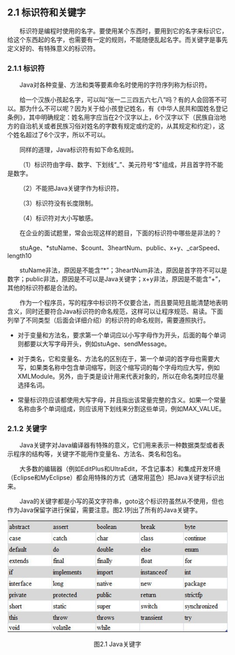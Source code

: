 ## 2.1  标识符和关键字

&emsp;&emsp;标识符是编程时使用的名字。要使用某个东西时，要用到它的名字来标识它，给这个东西起的名字，也需要有一定的规则，不能随便乱起名字。而关键字是事先定义好的、有特殊意义的标识符。

### 2.1.1  标识符  

&emsp;&emsp;Java对各种变量、方法和类等要素命名时使用的字符序列称为标识符。

&emsp;&emsp;给一个汉族小孩起名字，可以叫“张一二三四五六七八”吗？有的人会回答不可以。那为什么不可以呢？因为关于给小孩登记姓名，有《中华人民共和国姓名登记条例》，其中明确规定：姓名用字应当在2个汉字以上，6个汉字以下（民族自治地方的自治机关或者民族习俗对姓名的字数有规定或约定的，从其规定和约定），这个姓名超过了6个汉字，所以不可以。

&emsp;&emsp;同样的道理，Java标识符有如下命名规则。

&emsp;&emsp;（1）标识符由字母、数字、下划线“_”、美元符号“$”组成，并且首字符不能是数字。

&emsp;&emsp;（2）不能把Java关键字作为标识符。

&emsp;&emsp;（3）标识符没有长度限制。

&emsp;&emsp;（4）标识符对大小写敏感。

&emsp;&emsp;在企业的面试题里，常会出现这样的题目，下面的标识符中哪些是非法的？ 

&emsp;&emsp;stuAge、\*stuName、$count、3heartNum、public、x+y、_carSpeed、length10

&emsp;&emsp;stuName非法，原因是不能含“\*”；3heartNum非法，原因是首字符不可以是数字；public非法，原因是不可以是Java关键字；x+y非法，原因是不能含“+”，其他的标识符都是合法的。

&emsp;&emsp;作为一个程序员，写的程序中标识符不仅要合法，而且要简短且能清楚地表明含义，同时还要符合Java标识符的命名规范，这样可以让程序规范、易读。下面列举了不同类型（后面会详细介绍）的标识符的命名规则，需要遵照执行。

- 对于变量和方法名，要求第一个单词应以小写字母作为开头，后面的每个单词则都要以大写字母开头，例如stuAge、sendMessage。

- 对于类名，它和变量名、方法名的区别在于，第一个单词的首字母也需要大写，如果类名称中包含单词缩写，则这个缩写词的每个字母均应大写，例如XMLModule。另外，由于类是设计用来代表对象的，所以在命名类时应尽量选择名词。

- 常量标识符应该都使用大写字母，并且指出该常量完整的含义。如果一个常量名称由多个单词组成，则应该用下划线来分割这些单词，例如MAX_VALUE。

### 2.1.2  关键字  

&emsp;&emsp;Java关键字对Java编译器有特殊的意义，它们用来表示一种数据类型或者表示程序的结构等，关键字不能用作变量名、方法名、类名和包名。

&emsp;&emsp;大多数的编辑器（例如EditPlus和UltraEdit，不含记事本）和集成开发环境（Eclipse和MyEclipse）都会用特殊的方式（通常用蓝色）把Java关键字标识出来。

&emsp;&emsp;Java的关键字都是小写的英文字符串，goto这个标识符虽然从不使用，但也作为Java保留字进行保留，需要注意。图2.1列出了所有的Java关键字。

<p align="center"><img src="../../img/d2z/tu2.1.jpg"/></p> 
<p align="center">图2.1  Java关键字</p>  
